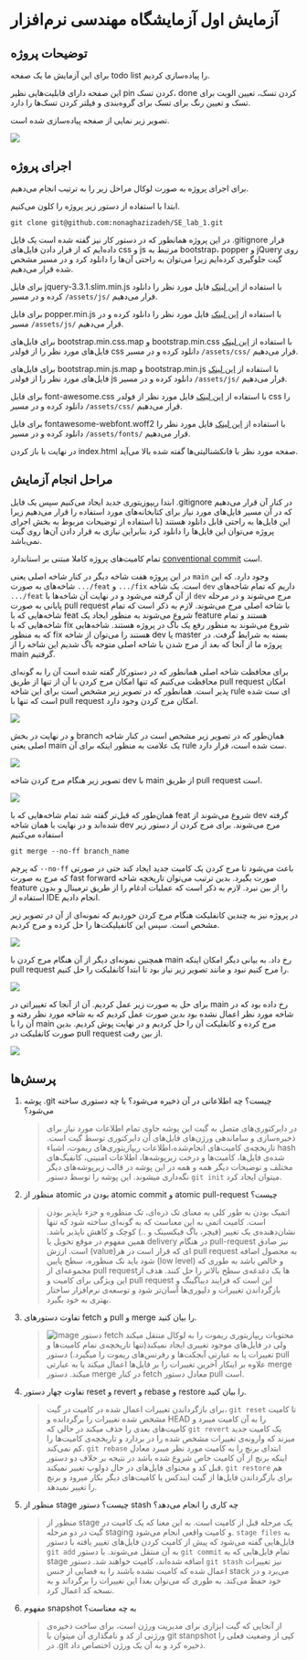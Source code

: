 # آزمایش اول آزمایشگاه مهندسی نرم‌افزار

## توضیحات پروژه
برای این آزمایش ما یک صفحه todo list را پیاده‌سازی کردیم.

این صفحه دارای قابلیت‌هایی نظیر pin کردن تسک، done کردن تسک، تعیین الویت برای تسک و تعیین رنگ برای تسک برای گروه‌بندی و فیلتر کردن تسک‌ها را دارد.

تصویر زیر نمایی از صفحه پیاده‌سازی شده است.

![](https://user-images.githubusercontent.com/59199865/224257232-9756c9dd-37d6-48b7-b2ca-64ca1e73b8f3.png)

## اجرای پروژه
برای اجرای پروژه به صورت لوکال مراحل زیر را به ترتیب انجام می‌دهیم.

ابتدا با استفاده از دستور زیر پروژه را کلون می‌کنیم.

``` git clone git@github.com:nonaghazizadeh/SE_lab_1.git ```

در این پروژه همانطور که در دستور کار نیز گفته شده است یک فایل .gitignore قرار داده‌ایم که از قرار دادن فایل‌های css و js مرتبط به bootstrap، popper و jQuery روی گیت جلوگیری کرده‌ایم زیرا می‌توان به راحتی آن‌‌ها را دانلود کرد و در مسیر مشخص شده قرار می‌دهیم. 

برای فایل jquery-3.3.1.slim.min.js با استفاده از [این لینک](https://code.jquery.com/jquery-3.3.1.slim.min.js) فایل مورد نظر را دانلود کرده و در مسیر ``` /assets/js/ ``` قرار می‌دهیم.

برای فایل popper.min.js با استفاده از [این لینک](https://gist.github.com/saikat19/1eba45414acf6d8bd83685a2ef7ae510) فایل مورد نظر را دانلود کرده و در مسیر ``` /assets/js/ ``` قرار می‌دهیم.

برای فایل‌های bootstrap.min.css.map و bootstrap.min.css با استفاده از [این لینک](https://github.com/twbs/bootstrap/releases/download/v4.0.0/bootstrap-4.0.0-dist.zip) فایل‌های مورد نظر را از فولدر css  دانلود کرده و در مسیر ``` /assets/css/ ``` قرار می‌دهیم.

برای فایل‌های bootstrap.min.js.map و bootstrap.min.js با استفاده از [این لینک](https://github.com/twbs/bootstrap/releases/download/v4.5.3/bootstrap-4.5.3-dist.zip) فایل‌های مورد نظر را از فولدر js  دانلود کرده و در مسیر ``` /assets/js/ ``` قرار می‌دهیم.

برای فایل font-awesome.css با استفاده از [این لینک](https://fontawesome.com/v4/assets/font-awesome-4.7.0.zip) فایل مورد نظر از فولدر css را دانلود کرده و در مسیر ``` /assets/css/ ``` قرار می‌دهیم.

برای فایل fontawesome-webfont.woff2 با استفاده از [این لینک](https://cdnjs.cloudflare.com/ajax/libs/font-awesome/4.7.0/fonts/fontawesome-webfont.woff2) فایل مورد نظر را دانلود کرده و در مسیر ``` /assets/fonts/ ``` قرار می‌دهیم.

در نهایت با باز‌ کردن index.html صفحه مورد نظر با فانکشنالیتی‌ها گفته شده بالا می‌آید.

## مراحل انجام آزمایش

ابتدا ریپوزیتوری جدید ایجاد می‌کنیم سپس یک فایل .gitignore در کنار آن قرار می‌دهیم که در آن مسیر فایل‌های مورد نیاز برای کتابخانه‌های مورد استفاده را قرار می‌دهیم زیرا این فایل‌ها به راحتی قابل دانلود هستند (با استفاده از توضیحات مربوط به بخش اجرای پروژه می‌توان این فایل‌ها را دانلود کرد بنابراین نیازی به قرار دادن آن‌ها روی گیت نمی‌باشد.

تمام کامیت‌های پروژه کاملا مبتنی بر استاندارد [conventional commit](https://www.conventionalcommits.org/en/v1.0.0/) است. 

در این پروژه هفت شاخه دیگر در کنار شاخه اصلی یعنی ``` main ``` وجود دارد. که این شاخه‌های به صورت ``` .../feat ``` و ``` .../fix ``` است. یک شاخه ``` dev ``` داریم که تمام شاخه‌های ``` .../feat ``` از آن گرفته می‌شود و در نهایت آن شاخه‌ها با ``` dev ``` مرج می‌شوند و در مرحله پایانی به صورت pull request با شاخه اصلی مرج می‌شوند.
لازم به ذکر است که تمام شاخه‌هایی که با feat شروع می‌شوند به منظور ایجاد یک feature هستند و تمام شاخه‌هایی که با fix شروع می‌شوند به منظور رفع یک باگ در پروژه هستند. شاخه‌هایی که به منظور fix هستند را می‌توان از شاخه dev یا master بسته به شرایط گرفت. در پروژه ما از آنجا که بعد از مرج شدن با شاخه اصلی متوجه باگ شدیم این شاخه را از main گرفتیم.

برای محافظت شاخه اصلی همانطور که در دستورکار گفته شده است آن را به گونه‌ای محافظت می‌کنیم که تنها امکان مرج کردن با آن از تنها از طریق pull request امکان پذیر است. همانطور که در تصویر زیر مشخص است برای این شاخه rule ای ست شده است که تنها با pull request امکان مرج کردن وجود دارد.

![](https://user-images.githubusercontent.com/59199865/224272554-1dbc706b-31ce-4ed9-91b9-c59dc3720284.png)

و در نهایت در بخش branch همان‌طور که در تصویر زیر مشخص است در کنار شاخه اصلی یعنی main یک علامت به منظور اینکه برای آن rule ست شده است، قرار دارد.

![](https://user-images.githubusercontent.com/59199865/224273477-90890984-f6e5-4578-b981-301fea3285dd.png)

تصویر زیر هنگام مرج کردن شاخه dev با main از طریق pull request است.

![](https://user-images.githubusercontent.com/59199865/224276717-6b633e2f-d248-4869-816b-d4b04c6b6a56.jpg)

همان‌طور که قبل‌تر گفته شد تمام شاخه‌‌هایی که با feat شروع می‌شوند از dev گرفته شده‌اند و در نهایت با همان شاخه dev مرج می‌شوند. برای مرج کردن از دستور زیر استفاده می‌کنیم

``` git merge --no-ff branch_name ```

که پرچم ```--no-ff``` باعث می‌شود تا مرج کردن یک کامیت جدید ایجاد کند حتی در صورتی که مرج به صورت fast forward صورت بگیرد. بدین ترتیب می‌توان تاریخچه شاخه feature را از بین نبرد.
لازم به ذکر است که عملیات ادغام را از طریق ترمینال و بدون استفاده از IDE انجام دادیم.

در پروژه نیز به چندین کانفلیکت هنگام مرج کردن خوردیم که نمونه‌ای از آن در تصویر زیر مشخص است. سپس این کانفیلیکت‌ها را حل کرده و مرج کردیم.

![](https://user-images.githubusercontent.com/59199865/224277412-fcb2acd0-5fb8-42ba-a0a5-0bfa6b373c81.jpeg)
 
 همچنین نمونه‌‌ای دیگر از آن هنگام مرج کردن با main رخ داد. به بیانی دیگر امکان اینکه pull request را مرج کنیم نبود و مانند تصویر زیر نیاز بود تا ابتدا کانفلیکت را حل کنیم.
 
 ![](https://user-images.githubusercontent.com/59199865/224415115-bdd94d8f-98db-4d57-8698-e9d3c7143082.jpg)
 
 برای حل به صورت زیر عمل کردیم. آن از آنجا که تغییراتی در main رخ داده بود که در شاخه مورد نظر اعمال نشده بود بدین صورت عمل کردیم که به شاخه مورد نظر رفته و آن را با main مرج کرده و کانفلیکت آن را حل کردیم و در نهایت پوش کردیم. بدین صورت کانفلیکت در pull request از بین رفت.
 
 ![](https://user-images.githubusercontent.com/59199865/224415866-a305db81-fa2a-44e4-9955-90278f393208.jpg)


## پرسش‌ها

1. پوشه .git چیست؟ چه اطلاعاتی در آن ذخیره می‌شود؟ با چه دستوری ساخته می‌شود؟

    > در دایرکتوری‌های متصل به گیت این پوشه حاوی تمام اطلاعات مورد نیاز برای ذخیره‌سازی و ساماندهی ورژن‌های فایل‌های آن دایرکتوری توسط گیت است. تاریخچه‌ی کامیت‌های انجام‌شده،‌اطلاعات ریپازیتوری‌های ریموت، اشیاء hash شده‌ی فایل‌ها، کامیت‌ها و درخت زیرپوشه‌ها، اطلاعات امنیتی،‌ کانفیگ‌های مختلف و توضیحات دیگر همه و همه در این پوشه در قالب زیرپوشه‌های  دیگر نگه‌داری میشوند. 
این پوشه را توسط دستور `git init` میتوان ایجاد کرد.

2. منظور از atomic بودن در atomic commit و atomic pull-request چیست؟

    > اتمیک بودن به طور کلی به معنای تک ذره‌ای، تک منظوره و جزء ناپذیر بودن است. کامیت اتمی به این معناست که به گونه‌ای ساخته شود که تنها نشان‌دهنده‌ی یک تغییر (فیچر، باگ فیکسینک و ..) کوچک و کاهش ناپذیر باشد. همین مفهوم در موقع تحویل یا delivery در هنگام pull-request نیز صادق است. ارزش (value)ای که قرار است در هر pull request به محصول اضافه شود باید تک منظوره، سطح پایین (low level) و خالص باشد به طوری که مجموعه‌ای از pull requestها یک دغدغه‌ی سطح بالاتر را حل کنند.
    هدف از این ویژگی برای کامیت و pull request این است که فرایند دیباگینگ و بازگرداندن تغییرات و دلیوری‌ها آسان‌تر شود و توسعه‌ی نرم‌افزار ساختار بهتری به خود بگیرد.
3. تفاوت دستورهای fetch و pull و merge را بیان کنید. 

    >![image](https://i.stack.imgur.com/nWYnQ.png)
    دستور fetch محتویات ریپازیتوری ریموت را به لوکال منتقل میکند ولی در فایل‌های موجود تغییری ایجاد نمیکند‌(تنها تاریخچه‌ی تمام کامیت‌ها و تغییرات  یا به عبارتی آبجکت‌ها و رفرنس‌های ریموت را میگیرد.)
    دستور pull علاوه بر اینکار آخرین تغییرات را بر  فایل‌ها اعمال میکند یا به عبارتی merge میکند. دستور merge در کنار fetch معادل دستور pull است.
4. تفاوت چهار دستور reset و revert و rebase و restore را بیان کنید.
 
   > برای بازگرداندن تغییرات اعمال شده در کامیت در گیت، `git reset` تا کامیت مشخص شده تغییرات را برگردانده و HEAD را به آن کامیت میبرد و کامیت‌های بعدی را حذف میکند در حالی که `git revert` یک کامیت جدید میزند که وارونه‌ی تغییرات مشخص شده را در بردارد و تاریخچه‌ی کامیت‌ها را کم نمی‌کند. 
   `git rebase` ابتدای برنچ را به کامیت مورد نظر میبرد معادل اینکه برنچ از آن کامیت خاص شروع شده باشد در نتیجه بر خلاف دو دستور قبل کد و محتوای فایل‌های در حال دولوپ تغییر نمیکند. `git restore` هم برای بازگرداندن فایل‌ها از گیت ایندکس یا کامیت‌های دیگر بکار میرود و برنچ را تغییر نمیدهد.
5. منظور از stage چیست؟ دستور stash چه کاری را انجام می‌دهد؟

   > منظور از stage یک مرحله قبل از کامیت است. به این معنا که یک کامیت در گیت در دو مرحله staging و کامیت واقعی انجام می‌شود. `stage files` به فایل‌هایی گفته می‌شود که پیش از کامیت کردن فایل‌های تغییر یافته با دستور `git add` به آن منتقل می‌شوند. با دستور `git commit` تمام فایل‌هایی که به stage اضافه شده‌اند، کامیت خواهند شد. دستور `git stash‍‍` نیز تغییرات اعمال شده که کامیت نشده باشند را به فضایی از جنس stack می‌برد و در خود حفظ می‌کند. به طوری که می‌توان بعدا این تغییرات را برگرداتد و به نسخه کد اعمال کرد.

6. مفهوم snapshot به چه معناست؟

    > از آنجایی که گیت ابزاری برای مدیریت ورژن است، برای ساخت ذخیره‌ی ورژنی از کد و نامگذاری آن میتوان با git stanpshot کپی از وضعیت فعلی را در .git ذخیره کرد و به آن یک ورژن اختصاص داد.


